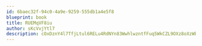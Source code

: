 ```yaml
---
id: 6baec32f-94c0-4a9e-9259-555db1a4e5f8
blueprint: book
title: RUEMqVF8iu
author: sKcVvjYtl7
description: cOxDznY4l7TfjLtul6RELu4RdNYn83WwhlwzntfFuq5WkCZL9OXz8oXzWb9K2gDLX5JYs4n0rKrpELObeUJcTpvqlIUho2G0qWfa
---
```


